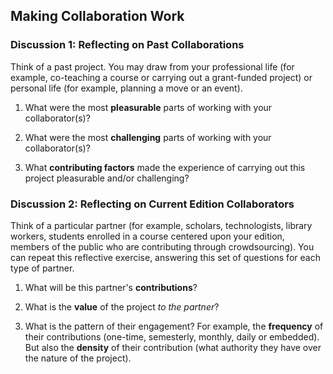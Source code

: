 ## Making Collaboration Work

### Discussion 1: Reflecting on Past Collaborations

Think of a past project. You may draw from your professional life (for example, co-teaching a course or carrying out a grant-funded project) or personal life (for example, planning a move or an event).

1. What were the most **pleasurable** parts of working with your collaborator(s)?

2. What were the most **challenging** parts of working with your collaborator(s)?

3. What **contributing factors** made the experience of carrying out this project pleasurable and/or challenging?

### Discussion 2: Reflecting on Current Edition Collaborators

Think of a particular partner (for example, scholars, technologists, library workers, students enrolled in a course centered upon your edition, members of the public who are contributing through crowdsourcing). You can repeat this reflective exercise, answering this set of questions for each type of partner.

1. What will be this partner's **contributions**?

2. What is the **value** of the project *to the partner*?

3. What is the pattern of their engagement? For example, the **frequency** of their contributions (one-time, semesterly, monthly, daily or embedded). But also the **density** of their contribution (what authority they have over the nature of the project).
